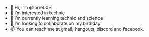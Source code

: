 - 👋 Hi, I’m @lorre003
- 👀 I’m interested in technic
- 🌱 I’m currently learning technic and science
- 💞️ I’m looking to collaborate on my birthday
- 📫 You can reach me at gmail, hangouts, discord and facebook.

<!---
lorre003/lorre003 is a ✨ special ✨ repository because its `README.md` (this file) appears on your GitHub profile.
You can click the Preview link to take a look at your changes.
--->
